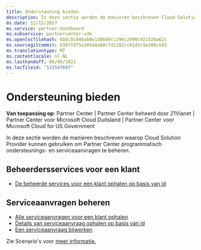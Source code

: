 ```yaml
---
title: Ondersteuning bieden
description: In deze sectie worden de manieren beschreven Cloud Solution Provider partners de Partner Center programmatisch ondersteunings- en serviceaanvragen kunnen beheren.
ms.date: 12/15/2017
ms.service: partner-dashboard
ms.subservice: partnercenter-sdk
ms.openlocfilehash: 6b8c8c846ab0e1d8669cc296c2490c921526a62c
ms.sourcegitcommit: b307fd75e305e0a88cfd1182cc01d2c9a108ce45
ms.translationtype: MT
ms.contentlocale: nl-NL
ms.lasthandoff: 06/06/2021
ms.locfileid: "111547697"
---
```

# <a name="provide-support"></a>Ondersteuning bieden

**Van toepassing op**: Partner Center | Partner Center beheerd door 21Vianet | Partner Center voor Microsoft Cloud Duitsland | Partner Center voor Microsoft Cloud for US Government

In deze sectie worden de manieren beschreven waarop Cloud Solution Provider kunnen gebruiken om Partner Center programmatisch ondersteunings- en serviceaanvragen te beheren.

## <a name="admin-services-for-a-customer"></a>Beheerdersservices voor een klant

- [De beheerde services voor een klant ophalen op basis van id](get-the-managed-services-for-a-customer-by-id.md)

## <a name="manage-service-requests"></a>Serviceaanvragen beheren

- [Alle serviceaanvragen voor een klant ophalen](get-all-service-requests-for-a-customer.md)
- [Details van serviceaanvraag ophalen op basis van id](get-service-request-details-by-id.md)
- [Een serviceaanvraag bijwerken](update-a-service-request.md)

Zie Scenario's voor [meer informatie.](scenarios.md)
